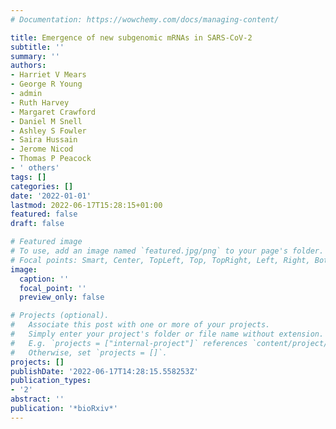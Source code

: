 ```yaml
---
# Documentation: https://wowchemy.com/docs/managing-content/

title: Emergence of new subgenomic mRNAs in SARS-CoV-2
subtitle: ''
summary: ''
authors:
- Harriet V Mears
- George R Young
- admin
- Ruth Harvey
- Margaret Crawford
- Daniel M Snell
- Ashley S Fowler
- Saira Hussain
- Jerome Nicod
- Thomas P Peacock
- ' others'
tags: []
categories: []
date: '2022-01-01'
lastmod: 2022-06-17T15:28:15+01:00
featured: false
draft: false

# Featured image
# To use, add an image named `featured.jpg/png` to your page's folder.
# Focal points: Smart, Center, TopLeft, Top, TopRight, Left, Right, BottomLeft, Bottom, BottomRight.
image:
  caption: ''
  focal_point: ''
  preview_only: false

# Projects (optional).
#   Associate this post with one or more of your projects.
#   Simply enter your project's folder or file name without extension.
#   E.g. `projects = ["internal-project"]` references `content/project/deep-learning/index.md`.
#   Otherwise, set `projects = []`.
projects: []
publishDate: '2022-06-17T14:28:15.558253Z'
publication_types:
- '2'
abstract: ''
publication: '*bioRxiv*'
---
```

